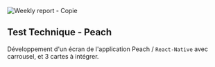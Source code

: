 
![Weekly report - Copie](https://github.com/user-attachments/assets/a77fbc44-5612-48f2-9fd8-c116278f7c82)




## Test Technique - Peach

Développement d'un écran de l'application Peach / `React-Native` avec carrousel, et 3 cartes à intégrer.
